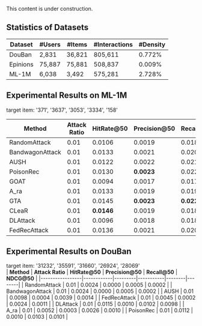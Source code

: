 This content is under construction.

<h2>Statistics of Datasets</h2>

| Dataset | #Users | #Items | #Interactions | #Density |
| --- | --- | --- | --- | --- |
| DouBan | 2,831 | 36,821 | 805,611 | 0.772% |
| Epinions | 75,887 | 75,881 | 508,837 | 0.009% |
| ML-1M | 6,038 | 3,492 | 575,281 | 2.728% |


<h2>Experimental Results on ML-1M</h2>

target item: '371', '3637', '3053', '3334', '158' <br>

| **Method**          | **Attack Ratio** | **HitRate@50** | **Precision@50** | **Recall@50** | **NDCG@50**   |
|-----------------|------------|---------|-----------|--------|--------|
| RandomAttack    | 0.01       | 0.0106  | 0.0019    | 0.0185 | 0.0112 |
| BandwagonAttack | 0.01       | 0.0133  | 0.0021    | 0.0206 | 0.0131 |
| AUSH            | 0.01       | 0.0122  | 0.0022    | 0.0217 | 0.0169 |
| PoisonRec       | 0.01       | 0.0130  | **0.0023**    | 0.0225 | **0.0177** |
| GOAT            | 0.01       | 0.0094  | 0.0017    | 0.0173 | 0.0104 |
| A_ra            | 0.01       | 0.0133  | 0.0019    | 0.0192 | 0.0097 |
| GTA             | 0.01       | 0.0145  | **0.0023**    | **0.0227** | 0.0098 |
| CLeaR           | 0.01       | **0.0146**  | 0.0019    | 0.0188 | 0.0092 |
| DLAttack        | 0.01       | 0.0096  | 0.0018    | 0.0183 | 0.0142 |
| FedRecAttack    | 0.01       | 0.0136  | 0.0021    | 0.0207 | 0.0113 |



<h2>Experimental Results on DouBan</h2>

target item: '31232', '35591', '31660', '26924', '28069' <br>
| **Method**          | **Attack Ratio** | **HitRate@50** | **Precision@50** | **Recall@50** | **NDCG@50**   |
|-----------------|------------|---------|-----------|--------|--------|
| RandomAttack    | 0.01       | 0.0024  | 0.0000    | 0.0005 | 0.0002 |
| BandwagonAttack | 0.01       | 0.0024  | 0.0000    | 0.0005 | 0.0002 |
| AUSH            | 0.01       | 0.0098  | 0.0004    | 0.0039 | 0.0014 |
| FedRecAttack    | 0.01       | 0.0045  | 0.0002    | 0.0024 | 0.0011 |
| DLAttack        | 0.01       | 0.0115  | 0.0010    | 0.0102 | 0.0098 |
| A_ra            | 0.01       | 0.0052  | 0.0003    | 0.0026 | 0.0010 |
| PoisonRec       | 0.01       | 0.0112  | 0.0010    | 0.0103 | 0.0101 |


